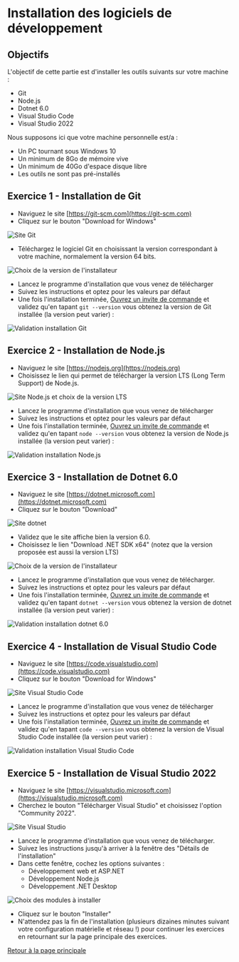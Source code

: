# Installation des logiciels de développement

## Objectifs

L'objectif de cette partie est d'installer les outils suivants sur votre machine :

- Git
- Node.js
- Dotnet 6.0
- Visual Studio Code
- Visual Studio 2022

Nous supposons ici que votre machine personnelle est/a :

- Un PC tournant sous Windows 10
- Un minimum de 8Go de mémoire vive
- Un minimum de 40Go d'espace disque libre
- Les outils ne sont pas pré-installés

## Exercice 1 - Installation de Git

- Naviguez le site [https://git-scm.com](https://git-scm.com)
- Cliquez sur le bouton "Download for Windows"

![Site Git ](img/git_site_01.png)

- Téléchargez le logiciel Git en choisissant la version correspondant à votre machine, normalement la version 64 bits.

![Choix de la version de l'installateur](img/git_site_02.png)

- Lancez le programme d'installation que vous venez de télécharger
- Suivez les instructions et optez pour les valeurs par défaut
- Une fois l'installation terminée, [Ouvrez un invite de commande](LIGNE_COMMANDE.md) et validez qu'en tapant ```git --version``` vous obtenez la version de Git installée (la version peut varier) :

![Validation installation Git](img/git_installation_validation.png)

## Exercice 2 - Installation de Node.js

- Naviguez le site [https://nodejs.org](https://nodejs.org)
- Choisissez le lien qui permet de télécharger la version LTS (Long Term Support) de Node.js.

![Site Node.js et choix de la version LTS](img/node_site_01.png)

- Lancez le programme d'installation que vous venez de télécharger
- Suivez les instructions et optez pour les valeurs par défaut
- Une fois l'installation terminée, [Ouvrez un invite de commande](LIGNE_COMMANDE.md) et validez qu'en tapant ```node --version``` vous obtenez la version de Node.js installée (la version peut varier) :

![Validation installation Node.js](img/node_installation_validation.png)

## Exercice 3 - Installation de Dotnet 6.0

- Naviguez le site [https://dotnet.microsoft.com](https://dotnet.microsoft.com)
- Cliquez sur le bouton "Download"

![Site dotnet](img/dotnet_site_01.png)

- Validez que le site affiche bien la version 6.0.
- Choisissez le lien "Download .NET SDK x64" (notez que la version proposée est aussi la version LTS)

![Choix de la version de l'installateur](img/dotnet_site_02.png)

- Lancez le programme d'installation que vous venez de télécharger.
- Suivez les instructions et optez pour les valeurs par défaut
- Une fois l'installation terminée, [Ouvrez un invite de commande](LIGNE_COMMANDE.md) et validez qu'en tapant ```dotnet --version``` vous obtenez la version de dotnet installée (la version peut varier) :

![Validation installation dotnet 6.0](img/dotnet_installation_validation.png)

## Exercice 4 - Installation de Visual Studio Code

- Naviguez le site [https://code.visualstudio.com](https://code.visualstudio.com)
- Cliquez sur le bouton "Download for Windows"

![Site Visual Studio Code](img/vsc_site_01.png)

- Lancez le programme d'installation que vous venez de télécharger
- Suivez les instructions et optez pour les valeurs par défaut
- Une fois l'installation terminée, [Ouvrez un invite de commande](LIGNE_COMMANDE.md) et validez qu'en tapant ```code --version``` vous obtenez la version de Visual Studio Code installée (la version peut varier) :

![Validation installation Visual Studio Code](img/vsc_installation_validation.png)

## Exercice 5 - Installation de Visual Studio 2022

- Naviguez le site [https://visualstudio.microsoft.com](https://visualstudio.microsoft.com)
- Cherchez le bouton "Télécharger Visual Studio" et choisissez l'option "Community 2022".

![Site Visual Studio](img/vs_site_01.png)

- Lancez le programme d'installation que vous venez de télécharger.
- Suivez les instructions jusqu'à arriver à la fenêtre des "Détails de l'installation"
- Dans cette fenêtre, cochez les options suivantes :
  - Développement web et ASP.NET
  - Développement Node.js
  - Développement .NET Desktop

![Choix des modules à installer](img/vs_installation_choix_modules.png)

- Cliquez sur le bouton "Installer"
- N'attendez pas la fin de l'installation (plusieurs dizaines minutes suivant votre configuration matérielle et réseau !) pour continuer les exercices en retournant sur la page principale des exercices.

[Retour à la page principale](README.md)

